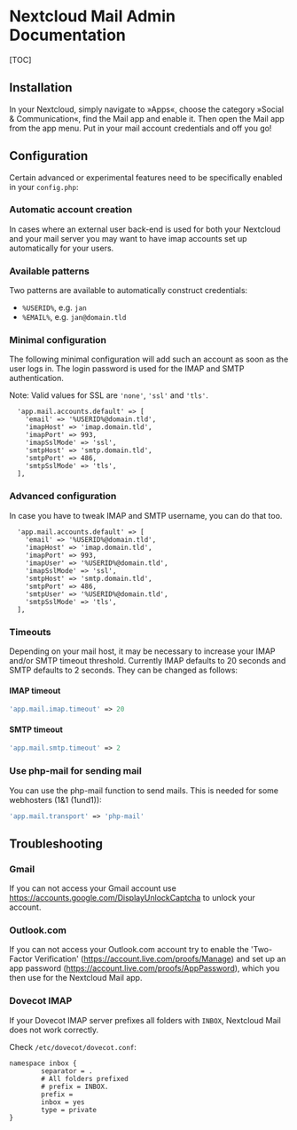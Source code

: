 # Nextcloud Mail Admin Documentation

[TOC]

## Installation

In your Nextcloud, simply navigate to »Apps«, choose the category »Social & Communication«, find the Mail app and enable it.
Then open the Mail app from the app menu. Put in your mail account credentials and off you go!

## Configuration

Certain advanced or experimental features need to be specifically enabled in your `config.php`:

### Automatic account creation

In cases where an external user back-end is used for both your Nextcloud and your mail server you may want to have imap accounts set up automatically for your users.

### Available patterns

Two patterns are available to automatically construct credentials:
* `%USERID%`, e.g. `jan`
* `%EMAIL%`, e.g. `jan@domain.tld`

### Minimal configuration

The following minimal configuration will add such an account as soon as the user logs in. The login password is used for the IMAP and SMTP authentication.

Note: Valid values for SSL are `'none'`, `'ssl'` and `'tls'`.

```
  'app.mail.accounts.default' => [
    'email' => '%USERID%@domain.tld',
    'imapHost' => 'imap.domain.tld',
    'imapPort' => 993,
    'imapSslMode' => 'ssl',
    'smtpHost' => 'smtp.domain.tld',
    'smtpPort' => 486,
    'smtpSslMode' => 'tls',
  ],
```

### Advanced configuration

In case you have to tweak IMAP and SMTP username, you can do that too.

```
  'app.mail.accounts.default' => [
    'email' => '%USERID%@domain.tld',
    'imapHost' => 'imap.domain.tld',
    'imapPort' => 993,
    'imapUser' => '%USERID%@domain.tld',
    'imapSslMode' => 'ssl',
    'smtpHost' => 'smtp.domain.tld',
    'smtpPort' => 486,
    'smtpUser' => '%USERID%@domain.tld',
    'smtpSslMode' => 'tls',
  ],
```

### Timeouts
Depending on your mail host, it may be necessary to increase your IMAP and/or SMTP timeout threshold. Currently IMAP defaults to 20 seconds and SMTP defaults to 2 seconds. They can be changed as follows:

#### IMAP timeout
```php
'app.mail.imap.timeout' => 20
```
#### SMTP timeout
```php
'app.mail.smtp.timeout' => 2
```
### Use php-mail for sending mail
You can use the php-mail function to send mails. This is needed for some webhosters (1&1 (1und1)):
```php
'app.mail.transport' => 'php-mail'
```

## Troubleshooting

### Gmail

If you can not access your Gmail account use https://accounts.google.com/DisplayUnlockCaptcha to unlock your account.

### Outlook.com

If you can not access your Outlook.com account try to enable the 'Two-Factor Verification' (https://account.live.com/proofs/Manage) and set up an app password (https://account.live.com/proofs/AppPassword), which you then use for the Nextcloud Mail app.

### Dovecot IMAP

If your Dovecot IMAP server prefixes all folders with `INBOX`, Nextcloud Mail does not work correctly.

Check `/etc/dovecot/dovecot.conf`:

```
namespace inbox {
        separator = .
        # All folders prefixed
        # prefix = INBOX.
        prefix =
        inbox = yes
        type = private
}
```
